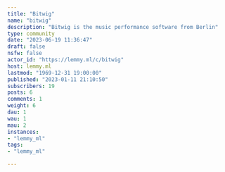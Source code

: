 ```yaml
---
title: "Bitwig" 
name: "bitwig"
description: "Bitwig is the music performance software from Berlin"
type: community
date: "2023-06-19 11:36:47"
draft: false
nsfw: false
actor_id: "https://lemmy.ml/c/bitwig"
host: lemmy.ml
lastmod: "1969-12-31 19:00:00"
published: "2023-01-11 21:10:50"
subscribers: 19
posts: 6
comments: 1
weight: 6
dau: 1
wau: 1
mau: 2
instances:
- "lemmy_ml"
tags: 
- "lemmy_ml"

---
```

